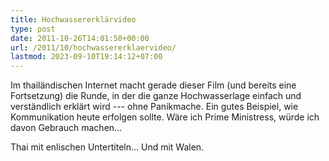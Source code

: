 ```yaml
---
title: Hochwassererklärvideo
type: post
date: 2011-10-26T14:01:50+00:00
url: /2011/10/hochwassererklaervideo/
lastmod: 2023-09-10T19:14:12+07:00
---
```

<div class="media movie">
</div>

Im thailändischen Internet macht gerade dieser Film (und bereits eine Fortsetzung) die Runde, in der die ganze Hochwasserlage einfach und verständlich erklärt wird --- ohne Panikmache. Ein gutes Beispiel, wie Kommunikation heute erfolgen sollte. Wäre ich Prime Ministress, würde ich davon Gebrauch machen...

Thai mit enlischen Untertiteln... Und mit Walen.
